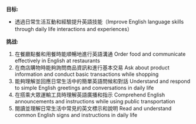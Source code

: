 **目标:**
- 透過日常生活互動和經驗提升英語技能（Improve English language skills through daily life interactions and experiences）

**挑战:**
1. 在餐廳點餐和用餐時能順暢地進行英語溝通
	Order food and communicate effectively in English at restaurants
2. 在商店購物時能夠詢問商品資訊和進行基本交易
	Ask about product information and conduct basic transactions while shopping
3. 能夠理解並回應日常生活中的簡單英語問候和對話
	Understand and respond to simple English greetings and conversations in daily life
4. 在搭乘大眾運輸工具時理解英語廣播和指示
	Comprehend English announcements and instructions while using public transportation
5. 閱讀並理解日常生活中常見的英文標示和說明
	Read and understand common English signs and instructions in daily life